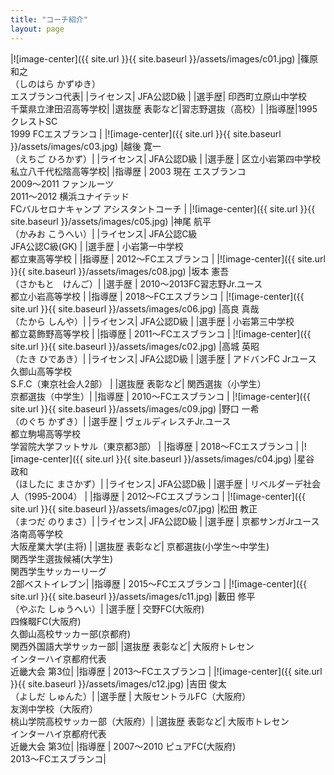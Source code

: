 ```yaml
---
title: "コーチ紹介"
layout: page
---
```


|![image-center]({{ site.url }}{{ site.baseurl }}/assets/images/c01.jpg) |篠原 和之<br>（しのはら かずゆき）<br>エスブランコ代表|
|ライセンス| JFA公認D級  |
|選手歴| 印西町立原山中学校<br> 千葉県立津田沼高等学校|
|選抜歴 表彰など|習志野選抜（高校）|
|指導歴|1995 クレストSC<br>1999 FCエスブランコ  |
|![image-center]({{ site.url }}{{ site.baseurl }}/assets/images/c03.jpg) |越後 寛一<br>（えちご ひろかず）|
|ライセンス| JFA公認D級 |
|選手歴 | 区立小岩第四中学校<br>私立八千代松陰高等学校|
|指導歴 | 2003 現在 エスブランコ  <br>2009〜2011 ファンルーツ  <br>2011〜2012 横浜ユナイテッド  <br>FCバルセロナキャンプ アシスタントコーチ  |
|![image-center]({{ site.url }}{{ site.baseurl }}/assets/images/c05.jpg) |神尾 航平<br>（かみお こうへい）|
|ライセンス| JFA公認C級<br>JFA公認C級(GK) |
|選手歴 | 小岩第一中学校<br>都立東高等学校  |
|指導歴 | 2012〜FCエスブランコ |
|![image-center]({{ site.url }}{{ site.baseurl }}/assets/images/c08.jpg) |坂本 憲吾<br>（さかもと　けんご）|
|選手歴 | 2010〜2013FC習志野Jr.ユース<br>都立小岩高等学校  |
|指導歴 | 2018〜FCエスブランコ |
|![image-center]({{ site.url }}{{ site.baseurl }}/assets/images/c06.jpg) |高良 真哉<br>（たから しんや）|
|ライセンス| JFA公認D級  |
|選手歴 | 小岩第三中学校<br>都立葛飾野高等学校  |
|指導歴 | 2011〜FCエスブランコ |
|![image-center]({{ site.url }}{{ site.baseurl }}/assets/images/c02.jpg) |高城 英昭<br>（たき ひであき）|
|ライセンス| JFA公認D級  |
|選手歴 | アドバンFC Jrユース<br>久御山高等学校<br>S.F.C（東京社会人2部） |
|選抜歴 表彰など| 関西選抜（小学生）<br>京都選抜（中学生）|
|指導歴 | 2010〜FCエスブランコ |
|![image-center]({{ site.url }}{{ site.baseurl }}/assets/images/c09.jpg) |野口 一希<br>（のぐち かずき）|
|選手歴 | ヴェルディレスチJr.ユース<br>都立駒場高等学校<br>学習院大学フットサル（東京都3部） |
|指導歴 | 2018〜FCエスブランコ |
|![image-center]({{ site.url }}{{ site.baseurl }}/assets/images/c04.jpg) |星谷 政和<br>（ほしたに まさかず）|
|ライセンス| JFA公認D級  |
|選手歴 | リベルダーデ社会人（1995-2004） |
|指導歴 | 2012〜FCエスブランコ |
|![image-center]({{ site.url }}{{ site.baseurl }}/assets/images/c07.jpg) |松田 教正<br>（まつだ のりまさ）|
|ライセンス| JFA公認D級  |
|選手歴 | 京都サンガJrユース<br>洛南高等学校<br>大阪産業大学(主将) |
|選抜歴 表彰など| 京都選抜(小学生〜中学生)<br>関西学生選抜候補(大学生)<br>関西学生サッカーリーグ<br>2部ベストイレブン|
|指導歴 | 2015〜FCエスブランコ |
|![image-center]({{ site.url }}{{ site.baseurl }}/assets/images/c11.jpg) |藪田 修平<br>（やぶた しゅうへい）|
|選手歴 | 交野FC(大阪府)<br>四條畷FC(大阪府)<br>久御山高校サッカー部(京都府)<br>関西外国語大学サッカー部|
|選抜歴 表彰など| 大阪府トレセン<br>インターハイ京都府代表<br>近畿大会 第3位|
|指導歴 | 2013〜FCエスブランコ |
|![image-center]({{ site.url }}{{ site.baseurl }}/assets/images/c12.jpg) |吉田 俊太<br>（よしだ しゅんた）|
|選手歴 | 大阪セントラルFC（大阪府）<br>友渕中学校（大阪府）<br>桃山学院高校サッカー部（大阪府）|
|選抜歴 表彰など| 大阪市トレセン<br>インターハイ京都府代表<br>近畿大会 第3位|
|指導歴 | 2007〜2010 ピュアFC(大阪府)<br>2013〜FCエスブランコ|







